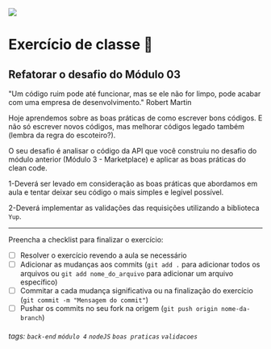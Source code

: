 ![](https://i.imgur.com/xG74tOh.png)

# Exercício de classe 🏫

## Refatorar o desafio do Módulo 03

"Um código ruim pode até funcionar, mas se ele não for limpo, pode acabar com uma empresa de desenvolvimento." Robert Martin

Hoje aprendemos sobre as boas práticas de como escrever bons códigos. E não só escrever novos códigos, mas melhorar códigos legado também (lembra da regra do escoteiro?).

O seu desafio é analisar o código da API que você construiu no desafio do módulo anterior (Módulo 3 - Marketplace) e aplicar as boas práticas do clean code.

1-Deverá ser levado em consideração as boas práticas que abordamos em aula e tentar deixar seu código o mais simples e legível possível.

2-Deverá implementar as validações das requisições utilizando a biblioteca `Yup`.

---

Preencha a checklist para finalizar o exercício:

-   [ ] Resolver o exercício revendo a aula se necessário
-   [ ] Adicionar as mudanças aos commits (`git add .` para adicionar todos os arquivos ou `git add nome_do_arquivo` para adicionar um arquivo específico)
-   [ ] Commitar a cada mudança significativa ou na finalização do exercício (`git commit -m "Mensagem do commit"`)
-   [ ] Pushar os commits no seu fork na origem (`git push origin nome-da-branch`)

###### tags: `back-end` `módulo 4` `nodeJS` `boas praticas` `validacoes`
